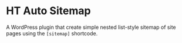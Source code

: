 # HT Auto Sitemap

A WordPress plugin that create simple nested list-style sitemap of site pages using the `[sitemap]` shortcode.
